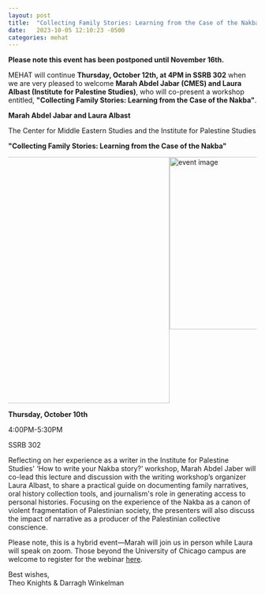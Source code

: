 ```yaml
---
layout: post
title:  "Collecting Family Stories: Learning from the Case of the Nakba"
date:   2023-10-05 12:10:23 -0500
categories: mehat
---
```

<p class="center-text-mehat"><b>Please note this event has been postponed until November 16th.</b></p>
<p class="last-paragraph">MEHAT will continue <b>Thursday, October 12th, at 4PM in SSRB 302</b> when we are very pleased to welcome <b>Marah Abdel Jabar (CMES) and Laura Albast (Institute for Palestine Studies)</b>, who will co-present a workshop entitled, <b>"Collecting Family Stories: Learning from the Case of the Nakba"</b>.</p>
<div class="center-text-mehat">
    <p><b>Marah Abdel Jabar and Laura Albast</b></p>
    <p>The Center for Middle Eastern Studies and the Institute for Palestine Studies</p> 
    <p><b>"Collecting Family Stories: Learning from the Case of the Nakba"</b></p>
</div>
<div style="display: flex; justify-content: center; overflow-x: auto;">
  <div class="desktoponly" style="max-width: 100%;">
    <a href="{{ site.url }}/images/UChicago event.jpg" target="_blank">
      <img alt="event image" src="{{ site.url }}/images/UChicago event.jpg" 
        style="width: 500px;" />
    </a>
  </div>
  <div class="mobileonly" style="max-width: 100%;">
    <a href="{{ site.url }}/images/UChicago event.jpg" target="_blank">
      <img alt="event image" src="{{ site.url }}/images/UChicago event.jpg"
        style="width: 350px;" />
    </a>
  </div>
</div>
<div class="center-text-mehat">
    <p><b>Thursday, October 10th</b></p>
    <p>4:00PM-5:30PM</p> 
    <p>SSRB 302</p>
</div>
<p class="last-paragraph"> Reflecting on her experience as a writer in the Institute for Palestine Studies' ‘How to write your Nakba story?’ workshop, Marah Abdel Jaber will co-lead this lecture and discussion with the writing workshop’s organizer Laura Albast, to share a practical guide on documenting family narratives, oral history collection tools, and journalism's role in generating access to personal histories. Focusing on the experience of the Nakba as a canon of violent fragmentation of Palestinian society, the presenters will also discuss the impact of narrative as a producer of the Palestinian collective conscience.</p>


<p class="last-paragraph"> Please note, this is a hybrid event—Marah will join us in person while Laura will speak on zoom. Those beyond the University of Chicago campus are welcome to register for the webinar <a href= 'https://us06web.zoom.us/webinar/register/WN_spwcj4R0TceIRl444bx2Hg'>here</a>.</p>

<p class="last-paragraph">Best wishes,
<br>Theo Knights & Darragh Winkelman</p>
